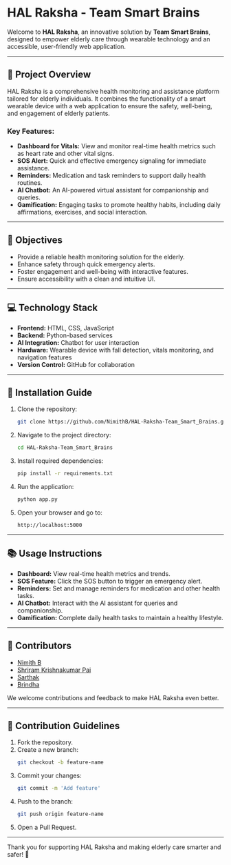 # HAL Raksha - Team Smart Brains

Welcome to **HAL Raksha**, an innovative solution by **Team Smart Brains**, designed to empower elderly care through wearable technology and an accessible, user-friendly web application.

---
## 🚀 Project Overview
HAL Raksha is a comprehensive health monitoring and assistance platform tailored for elderly individuals. It combines the functionality of a smart wearable device with a web application to ensure the safety, well-being, and engagement of elderly patients.

### Key Features:
- **Dashboard for Vitals:** View and monitor real-time health metrics such as heart rate and other vital signs.
- **SOS Alert:** Quick and effective emergency signaling for immediate assistance.
- **Reminders:** Medication and task reminders to support daily health routines.
- **AI Chatbot:** An AI-powered virtual assistant for companionship and queries.
- **Gamification:** Engaging tasks to promote healthy habits, including daily affirmations, exercises, and social interaction.

---
## 🎯 Objectives
- Provide a reliable health monitoring solution for the elderly.
- Enhance safety through quick emergency alerts.
- Foster engagement and well-being with interactive features.
- Ensure accessibility with a clean and intuitive UI.

---
## 💻 Technology Stack
- **Frontend:** HTML, CSS, JavaScript
- **Backend:** Python-based services
- **AI Integration:** Chatbot for user interaction
- **Hardware:** Wearable device with fall detection, vitals monitoring, and navigation features
- **Version Control:** GitHub for collaboration

---
## 🔧 Installation Guide
1. Clone the repository:
   ```bash
   git clone https://github.com/NimithB/HAL-Raksha-Team_Smart_Brains.git
   ```
2. Navigate to the project directory:
   ```bash
   cd HAL-Raksha-Team_Smart_Brains
   ```
3. Install required dependencies:
   ```bash
   pip install -r requirements.txt
   ```
4. Run the application:
   ```bash
   python app.py
   ```
5. Open your browser and go to:
   ```
   http://localhost:5000
   ```

---
## 📚 Usage Instructions
- **Dashboard:** View real-time health metrics and trends.
- **SOS Feature:** Click the SOS button to trigger an emergency alert.
- **Reminders:** Set and manage reminders for medication and other health tasks.
- **AI Chatbot:** Interact with the AI assistant for queries and companionship.
- **Gamification:** Complete daily health tasks to maintain a healthy lifestyle.

---
## 🌟 Contributors
- [Nimith B](https://github.com/NimithB)  
- [Shriram Krishnakumar Pai](https://github.com/shrirampai300)     
- [Sarthak](https://github.com/sarthak1203)    
- [Brindha](https://github.com/Brindha715)    

We welcome contributions and feedback to make HAL Raksha even better.

---
## 🤝 Contribution Guidelines
1. Fork the repository.
2. Create a new branch:
   ```bash
   git checkout -b feature-name
   ```
3. Commit your changes:
   ```bash
   git commit -m 'Add feature'
   ```
4. Push to the branch:
   ```bash
   git push origin feature-name
   ```
5. Open a Pull Request.

---
Thank you for supporting HAL Raksha and making elderly care smarter and safer! 🚀

